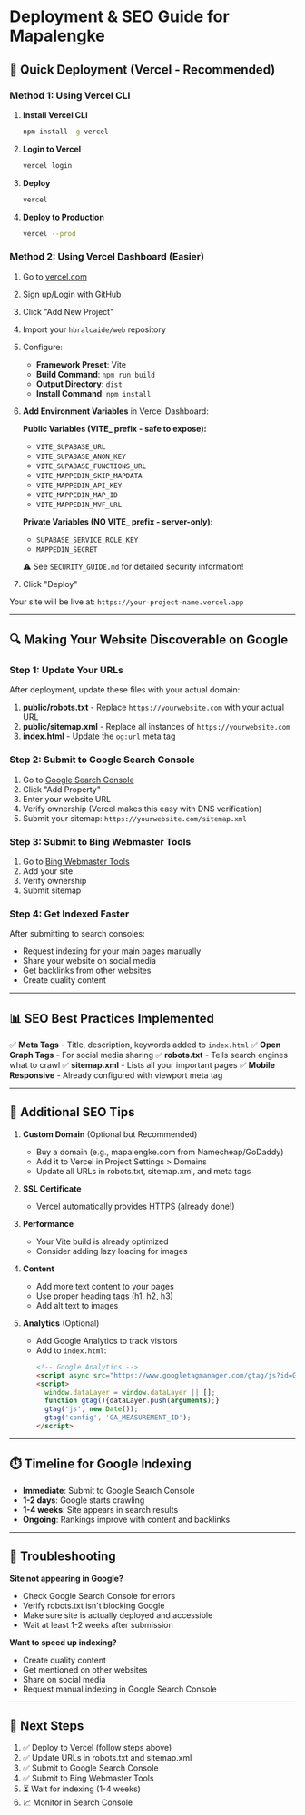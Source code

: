 # Deployment & SEO Guide for Mapalengke

## 🚀 Quick Deployment (Vercel - Recommended)

### Method 1: Using Vercel CLI

1. **Install Vercel CLI**
   ```bash
   npm install -g vercel
   ```

2. **Login to Vercel**
   ```bash
   vercel login
   ```

3. **Deploy**
   ```bash
   vercel
   ```
   
4. **Deploy to Production**
   ```bash
   vercel --prod
   ```

### Method 2: Using Vercel Dashboard (Easier)

1. Go to [vercel.com](https://vercel.com)
2. Sign up/Login with GitHub
3. Click "Add New Project"
4. Import your `hbralcaide/web` repository
5. Configure:
   - **Framework Preset**: Vite
   - **Build Command**: `npm run build`
   - **Output Directory**: `dist`
   - **Install Command**: `npm install`

6. **Add Environment Variables** in Vercel Dashboard:
   
   **Public Variables (VITE_ prefix - safe to expose):**
   - `VITE_SUPABASE_URL`
   - `VITE_SUPABASE_ANON_KEY`
   - `VITE_SUPABASE_FUNCTIONS_URL`
   - `VITE_MAPPEDIN_SKIP_MAPDATA`
   - `VITE_MAPPEDIN_API_KEY`
   - `VITE_MAPPEDIN_MAP_ID`
   - `VITE_MAPPEDIN_MVF_URL`
   
   **Private Variables (NO VITE_ prefix - server-only):**
   - `SUPABASE_SERVICE_ROLE_KEY`
   - `MAPPEDIN_SECRET`
   
   ⚠️ See `SECURITY_GUIDE.md` for detailed security information!

7. Click "Deploy"

Your site will be live at: `https://your-project-name.vercel.app`

---

## 🔍 Making Your Website Discoverable on Google

### Step 1: Update Your URLs

After deployment, update these files with your actual domain:

1. **public/robots.txt** - Replace `https://yourwebsite.com` with your actual URL
2. **public/sitemap.xml** - Replace all instances of `https://yourwebsite.com`
3. **index.html** - Update the `og:url` meta tag

### Step 2: Submit to Google Search Console

1. Go to [Google Search Console](https://search.google.com/search-console)
2. Click "Add Property"
3. Enter your website URL
4. Verify ownership (Vercel makes this easy with DNS verification)
5. Submit your sitemap: `https://yourwebsite.com/sitemap.xml`

### Step 3: Submit to Bing Webmaster Tools

1. Go to [Bing Webmaster Tools](https://www.bing.com/webmasters)
2. Add your site
3. Verify ownership
4. Submit sitemap

### Step 4: Get Indexed Faster

After submitting to search consoles:
- Request indexing for your main pages manually
- Share your website on social media
- Get backlinks from other websites
- Create quality content

---

## 📊 SEO Best Practices Implemented

✅ **Meta Tags** - Title, description, keywords added to `index.html`
✅ **Open Graph Tags** - For social media sharing
✅ **robots.txt** - Tells search engines what to crawl
✅ **sitemap.xml** - Lists all your important pages
✅ **Mobile Responsive** - Already configured with viewport meta tag

---

## 🎯 Additional SEO Tips

1. **Custom Domain** (Optional but Recommended)
   - Buy a domain (e.g., mapalengke.com from Namecheap/GoDaddy)
   - Add it to Vercel in Project Settings > Domains
   - Update all URLs in robots.txt, sitemap.xml, and meta tags

2. **SSL Certificate**
   - Vercel automatically provides HTTPS (already done!)

3. **Performance**
   - Your Vite build is already optimized
   - Consider adding lazy loading for images

4. **Content**
   - Add more text content to your pages
   - Use proper heading tags (h1, h2, h3)
   - Add alt text to images

5. **Analytics** (Optional)
   - Add Google Analytics to track visitors
   - Add to `index.html`:
     ```html
     <!-- Google Analytics -->
     <script async src="https://www.googletagmanager.com/gtag/js?id=GA_MEASUREMENT_ID"></script>
     <script>
       window.dataLayer = window.dataLayer || [];
       function gtag(){dataLayer.push(arguments);}
       gtag('js', new Date());
       gtag('config', 'GA_MEASUREMENT_ID');
     </script>
     ```

---

## ⏱️ Timeline for Google Indexing

- **Immediate**: Submit to Google Search Console
- **1-2 days**: Google starts crawling
- **1-4 weeks**: Site appears in search results
- **Ongoing**: Rankings improve with content and backlinks

---

## 🔧 Troubleshooting

**Site not appearing in Google?**
- Check Google Search Console for errors
- Verify robots.txt isn't blocking Google
- Make sure site is actually deployed and accessible
- Wait at least 1-2 weeks after submission

**Want to speed up indexing?**
- Create quality content
- Get mentioned on other websites
- Share on social media
- Request manual indexing in Google Search Console

---

## 📝 Next Steps

1. ✅ Deploy to Vercel (follow steps above)
2. ✅ Update URLs in robots.txt and sitemap.xml
3. ✅ Submit to Google Search Console
4. ✅ Submit to Bing Webmaster Tools
5. ⏳ Wait for indexing (1-4 weeks)
6. 📈 Monitor in Search Console
